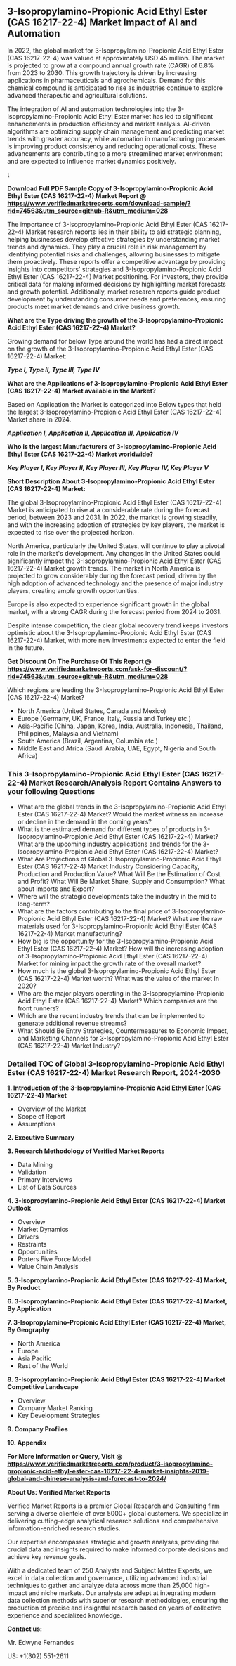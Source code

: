 <h2>3-Isopropylamino-Propionic Acid Ethyl Ester (CAS 16217-22-4) Market Impact of AI and Automation</h2><p>In 2022, the global market for 3-Isopropylamino-Propionic Acid Ethyl Ester (CAS 16217-22-4) was valued at approximately USD 45 million. The market is projected to grow at a compound annual growth rate (CAGR) of 6.8% from 2023 to 2030. This growth trajectory is driven by increasing applications in pharmaceuticals and agrochemicals. Demand for this chemical compound is anticipated to rise as industries continue to explore advanced therapeutic and agricultural solutions.</p><p>The integration of AI and automation technologies into the 3-Isopropylamino-Propionic Acid Ethyl Ester market has led to significant enhancements in production efficiency and market analysis. AI-driven algorithms are optimizing supply chain management and predicting market trends with greater accuracy, while automation in manufacturing processes is improving product consistency and reducing operational costs. These advancements are contributing to a more streamlined market environment and are expected to influence market dynamics positively.</p>t</p><p id="" class=""><strong>Download Full PDF Sample Copy of 3-Isopropylamino-Propionic Acid Ethyl Ester (CAS 16217-22-4) Market Report @ <a href="https://www.verifiedmarketreports.com/download-sample/?rid=74563&utm_source=github-R&utm_medium=028" target="_blank">https://www.verifiedmarketreports.com/download-sample/?rid=74563&utm_source=github-R&utm_medium=028</a></strong></p><p>The importance of&nbsp;3-Isopropylamino-Propionic Acid Ethyl Ester (CAS 16217-22-4) Market research reports lies in their ability to aid strategic planning, helping businesses develop effective strategies by understanding market trends and dynamics. They play a crucial role in risk management by identifying potential risks and challenges, allowing businesses to mitigate them proactively. These reports offer a competitive advantage by providing insights into competitors' strategies and 3-Isopropylamino-Propionic Acid Ethyl Ester (CAS 16217-22-4) Market positioning. For investors, they provide critical data for making informed decisions by highlighting market forecasts and growth potential. Additionally, market research reports guide product development by understanding consumer needs and preferences, ensuring products meet market demands and drive business growth.</p><p><strong>What are the&nbsp;Type driving the growth of the 3-Isopropylamino-Propionic Acid Ethyl Ester (CAS 16217-22-4) Market?</strong></p><p id="" class="">Growing demand for below Type around the world has had a direct impact on the growth of the 3-Isopropylamino-Propionic Acid Ethyl Ester (CAS 16217-22-4) Market:</p><em><strong>Type I, Type II, Type III, Type IV</strong></em></p><strong>What are the&nbsp;Applications&nbsp;of 3-Isopropylamino-Propionic Acid Ethyl Ester (CAS 16217-22-4) Market available in the Market?</strong></p><p id="" class="">Based on Application the Market is categorized into Below types that held the largest 3-Isopropylamino-Propionic Acid Ethyl Ester (CAS 16217-22-4) Market share In 2024.</p><em><strong>Application I, Application II, Application III, Application IV</strong></em></p><strong>Who is the largest Manufacturers of 3-Isopropylamino-Propionic Acid Ethyl Ester (CAS 16217-22-4) Market worldwide?</strong></p><p><em><strong>Key Player I, Key Player II, Key Player III, Key Player IV, Key Player V</strong></em></p><p id="" class=""><strong>Short Description About 3-Isopropylamino-Propionic Acid Ethyl Ester (CAS 16217-22-4) Market:</strong></p><p>The global 3-Isopropylamino-Propionic Acid Ethyl Ester (CAS 16217-22-4) Market is anticipated to rise at a considerable rate during the forecast period, between 2023 and 2031. In 2022, the market is growing steadily, and with the increasing adoption of strategies by key players, the market is expected to rise over the projected horizon.</p><p>North America, particularly the United States, will continue to play a pivotal role in the market's development. Any changes in the United States could significantly impact the 3-Isopropylamino-Propionic Acid Ethyl Ester (CAS 16217-22-4) Market growth trends. The market in North America is projected to grow considerably during the forecast period, driven by the high adoption of advanced technology and the presence of major industry players, creating ample growth opportunities.</p><p>Europe is also expected to experience significant growth in the global market, with a strong CAGR during the forecast period from 2024 to 2031.</p><p>Despite intense competition, the clear global recovery trend keeps investors optimistic about the 3-Isopropylamino-Propionic Acid Ethyl Ester (CAS 16217-22-4) Market, with more new investments expected to enter the field in the future.</p><p id="" class=""><strong>Get Discount On The Purchase Of This Report @ <a href="https://www.verifiedmarketreports.com/ask-for-discount/?rid=74563&utm_source=github-R&utm_medium=028" target="_blank">https://www.verifiedmarketreports.com/ask-for-discount/?rid=74563&utm_source=github-R&utm_medium=028</a></strong></p>Which regions are leading the 3-Isopropylamino-Propionic Acid Ethyl Ester (CAS 16217-22-4) Market?</p><ul><li>North America (United States, Canada and Mexico)</li><li>Europe (Germany, UK, France, Italy, Russia and Turkey etc.)</li><li>Asia-Pacific (China, Japan, Korea, India, Australia, Indonesia, Thailand, Philippines, Malaysia and Vietnam)</li><li>South America (Brazil, Argentina, Columbia etc.)</li><li>Middle East and Africa (Saudi Arabia, UAE, Egypt, Nigeria and South Africa)</li></ul><h3 id="" class="">This 3-Isopropylamino-Propionic Acid Ethyl Ester (CAS 16217-22-4) Market Research/Analysis Report Contains Answers to your following Questions</h3><ul><li>What are the global trends in the 3-Isopropylamino-Propionic Acid Ethyl Ester (CAS 16217-22-4) Market? Would the market witness an increase or decline in the demand in the coming years?</li><li>What is the estimated demand for different types of products in 3-Isopropylamino-Propionic Acid Ethyl Ester (CAS 16217-22-4) Market? What are the upcoming industry applications and trends for the 3-Isopropylamino-Propionic Acid Ethyl Ester (CAS 16217-22-4) Market?</li><li>What Are Projections of Global 3-Isopropylamino-Propionic Acid Ethyl Ester (CAS 16217-22-4) Market Industry Considering Capacity, Production and Production Value? What Will Be the Estimation of Cost and Profit? What Will Be Market Share, Supply and Consumption? What about imports and Export?</li><li>Where will the strategic developments take the industry in the mid to long-term?</li><li>What are the factors contributing to the final price of 3-Isopropylamino-Propionic Acid Ethyl Ester (CAS 16217-22-4) Market? What are the raw materials used for 3-Isopropylamino-Propionic Acid Ethyl Ester (CAS 16217-22-4) Market manufacturing?</li><li>How big is the opportunity for the 3-Isopropylamino-Propionic Acid Ethyl Ester (CAS 16217-22-4) Market? How will the increasing adoption of 3-Isopropylamino-Propionic Acid Ethyl Ester (CAS 16217-22-4) Market for mining impact the growth rate of the overall market?</li><li>How much is the global 3-Isopropylamino-Propionic Acid Ethyl Ester (CAS 16217-22-4) Market worth? What was the value of the market In 2020?</li><li>Who are the major players operating in the 3-Isopropylamino-Propionic Acid Ethyl Ester (CAS 16217-22-4) Market? Which companies are the front runners?</li><li>Which are the recent industry trends that can be implemented to generate additional revenue streams?</li><li>What Should Be Entry Strategies, Countermeasures to Economic Impact, and Marketing Channels for 3-Isopropylamino-Propionic Acid Ethyl Ester (CAS 16217-22-4) Market Industry?</li></ul><h3 id="" class="">Detailed TOC of Global 3-Isopropylamino-Propionic Acid Ethyl Ester (CAS 16217-22-4) Market Research Report, 2024-2030</h3><p id="" class=""><strong>1. Introduction of the 3-Isopropylamino-Propionic Acid Ethyl Ester (CAS 16217-22-4) Market</strong></p><ul><li>Overview of the Market</li><li>Scope of Report</li><li>Assumptions</li></ul><p id="" class=""><strong>2. Executive Summary</strong></p><p id="" class=""><strong>3. Research Methodology of Verified Market Reports</strong></p><ul><li>Data Mining</li><li>Validation</li><li>Primary Interviews</li><li>List of Data Sources</li></ul><p id="" class=""><strong>4. 3-Isopropylamino-Propionic Acid Ethyl Ester (CAS 16217-22-4) Market Outlook</strong></p><ul><li>Overview</li><li>Market Dynamics</li><li>Drivers</li><li>Restraints</li><li>Opportunities</li><li>Porters Five Force Model</li><li>Value Chain Analysis</li></ul><p id="" class=""><strong>5. 3-Isopropylamino-Propionic Acid Ethyl Ester (CAS 16217-22-4) Market, By Product</strong></p><p id="" class=""><strong>6. 3-Isopropylamino-Propionic Acid Ethyl Ester (CAS 16217-22-4) Market, By Application</strong></p><p id="" class=""><strong>7. 3-Isopropylamino-Propionic Acid Ethyl Ester (CAS 16217-22-4) Market, By Geography</strong></p><ul><li>North America</li><li>Europe</li><li>Asia Pacific</li><li>Rest of the World</li></ul><p id="" class=""><strong>8. 3-Isopropylamino-Propionic Acid Ethyl Ester (CAS 16217-22-4) Market Competitive Landscape</strong></p><ul><li>Overview</li><li>Company Market Ranking</li><li>Key Development Strategies</li></ul><p id="" class=""><strong>9. Company Profiles</strong></p><p id="" class=""><strong>10. Appendix</strong></p><p id="" class=""><strong>For More Information or Query, Visit @ <a href="https://www.verifiedmarketreports.com/product/3-isopropylamino-propionic-acid-ethyl-ester-cas-16217-22-4-market-insights-2019-global-and-chinese-analysis-and-forecast-to-2024/" target="_blank">https://www.verifiedmarketreports.com/product/3-isopropylamino-propionic-acid-ethyl-ester-cas-16217-22-4-market-insights-2019-global-and-chinese-analysis-and-forecast-to-2024/</a></strong></p><p id="" class=""><strong>About Us: Verified Market Reports</strong></p><p id="" class="">Verified Market Reports is a premier Global Research and Consulting firm serving a diverse clientele of over 5000+ global customers. We specialize in delivering cutting-edge analytical research solutions and comprehensive information-enriched research studies.</p><p id="" class="">Our expertise encompasses strategic and growth analyses, providing the crucial data and insights required to make informed corporate decisions and achieve key revenue goals.</p><p id="" class="">With a dedicated team of 250 Analysts and Subject Matter Experts, we excel in data collection and governance, utilizing advanced industrial techniques to gather and analyze data across more than 25,000 high-impact and niche markets. Our analysts are adept at integrating modern data collection methods with superior research methodologies, ensuring the production of precise and insightful research based on years of collective experience and specialized knowledge.</p><p id="" class=""><strong>Contact us:</strong></p><p id="" class="">Mr. Edwyne Fernandes</p><p id="" class="">US: +1(302) 551-2611</p>